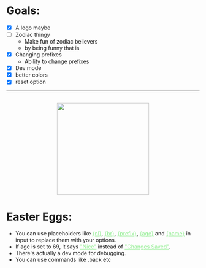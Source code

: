 <style>
g{
color: lightgreen;
text-decoration: underline;
}
g:hover{
text-decoration: none;
}
.center{
align-items: center;
align-self: center;
align-content: center;
text-align: center;
margin: auto;
display: block;
}
ms{
font-family: Helvetica;
font-weight: 700;
}
small{
opacity: 0.6;
font-size: 10px
}
</style>

# Goals:
- [x] A logo maybe
- [ ] Zodiac thingy
  - Make fun of zodiac believers
  - by being funny that is
- [x] Changing prefixes
  - Ability to change prefixes
- [x] Dev mode
- [x] better colors
- [x] reset option

---

<br/>

<img class="center" src="logo.png" width="240"/>


# Easter Eggs:
- You can use placeholders like <g title="Info: To make a line separator.">{nl}</g>, <g title="Info: To start a new line.">{br}</g>, <g title="Info: Return your prefix.">{prefix}</g>, <g title="Info: Return your age.">{age}</g> and <g title="Info: Return your name.">{name}</g> in input to replace them with your options. 
- If age is set to 69, it says <g>"Nice"</g> instead of <g>"Changes Saved"</g>.
- There's actually a dev mode for debugging.
- You can use commands like .back etc
